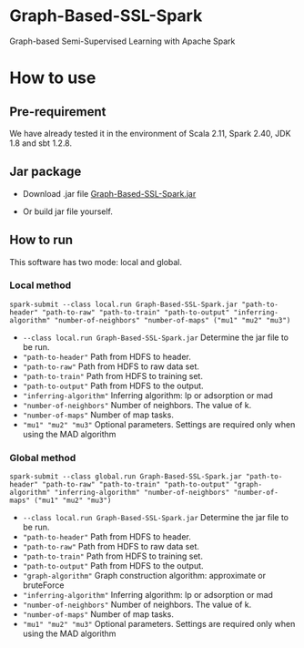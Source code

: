 # Graph-Based-SSL-Spark
Graph-based Semi-Supervised Learning with Apache Spark



# How to use



## Pre-requirement

We have already tested it in the environment of Scala 2.11, Spark 2.40, JDK 1.8 and sbt 1.2.8.



## Jar package

- Download .jar file [Graph-Based-SSL-Spark.jar](https://github.com/zht1130/Graph-Based-SSL-Spark/blob/master/out/artifacts/jarPackage/Graph-Based-SSL-Spark.jar)

- Or build jar file yourself.



## How to run

This software has two mode: local and global.



### Local method

```
spark-submit --class local.run Graph-Based-SSL-Spark.jar "path-to-header" "path-to-raw" "path-to-train" "path-to-output" "inferring-algorithm" "number-of-neighbors" "number-of-maps" ("mu1" "mu2" "mu3")
```

- ```--class local.run Graph-Based-SSL-Spark.jar``` Determine the jar file to be run.
- ```"path-to-header"``` Path from HDFS to header.
- ```"path-to-raw"``` Path from HDFS to raw data set.
- ```"path-to-train"``` Path from HDFS to training set.
- ```"path-to-output"``` Path from HDFS to the output.
- ```"inferring-algorithm"``` Inferring algorithm: lp or adsorption or mad
- ```"number-of-neighbors"``` Number of neighbors. The value of k.
- ```"number-of-maps"``` Number of map tasks.
- ```"mu1" "mu2" "mu3"``` Optional parameters. Settings are required only when using the MAD algorithm



### Global method

```
spark-submit --class global.run Graph-Based-SSL-Spark.jar "path-to-header" "path-to-raw" "path-to-train" "path-to-output" "graph-algorithm" "inferring-algorithm" "number-of-neighbors" "number-of-maps" ("mu1" "mu2" "mu3")
```

- ```--class local.run Graph-Based-SSL-Spark.jar``` Determine the jar file to be run.
- ```"path-to-header"``` Path from HDFS to header.
- ```"path-to-raw"``` Path from HDFS to raw data set.
- ```"path-to-train"``` Path from HDFS to training set.
- ```"path-to-output"``` Path from HDFS to the output.
- ```"graph-algorithm"``` Graph construction algorithm: approximate or bruteForce
- ```"inferring-algorithm"``` Inferring algorithm: lp or adsorption or mad
- ```"number-of-neighbors"``` Number of neighbors. The value of k.
- ```"number-of-maps"``` Number of map tasks.
- ```"mu1" "mu2" "mu3"``` Optional parameters. Settings are required only when using the MAD algorithm

